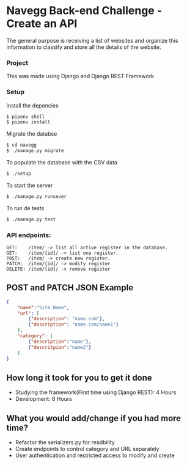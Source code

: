 # Navegg Back-end Challenge - Create an API

The general purpose is receiving a list of websites and organize this information to classify and store all the details of the website.  
### Project

This was made using Django and Django REST Framework

### Setup

Install the depencies

```sh
$ pipenv shell
$ pipenv install
```

Migrate the databse

```sh
$ cd navegg
$ ./manage.py migrate
```
To populate the database with the CSV data
```sh
$ ./setup
```

To start the server
```sh
$ ./manage.py runsever
```

To run de tests
```sh
$ ./manage.py test
```


### API endpoints:
    GET:    /item/ -> list all active register in the database.
    GET:    /item/[id]/ -> list one register.
    POST:   /item/ -> create new register.
    PATCH:  /item/[id]/ -> modify register
    DELETE: /item/[id]/ -> remove register


## POST and PATCH JSON Example
```json
{
	"name":"Site Name",
	"url": [
		{"description": "name.com"}, 
		{"description": "name.com/name1"}
	],
	"category": [
		{"description":"name"},
		{"descritpion":"name2"}
	]
}
```

## How long it took for you to get it done

- Studying the framework(First time using Django REST): 4 Hours 
- Development: 8 Hours 

## What you would add/change if you had more time?
-   Refactor the serializers.py for readbility
-   Create endpoints to control category and URL separately
-   User authentication and restricted access to modify and create
